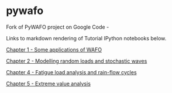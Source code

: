 pywafo
======

Fork of PyWAFO project on Google Code - 

Links to markdown rendering of Tutorial IPython notebooks below.

[Chapter 1 - Some applications of WAFO](pywafo/src/wafo/doc/tutorial_scripts/WAFO%20Chapter%201.md)

[Chapter 2 - Modelling random loads and stochastic waves](pywafo/src/wafo/doc/tutorial_scripts/WAFO%20Chapter%202.md)

[Chapter 4 - Fatigue load analysis and rain-flow cycles ](pywafo/src/wafo/doc/tutorial_scripts/WAFO%20Chapter%204.md)

[Chapter 5 - Extreme value analysis](pywafo/src/wafo/doc/tutorial_scripts/WAFO%20Chapter%205.md)
